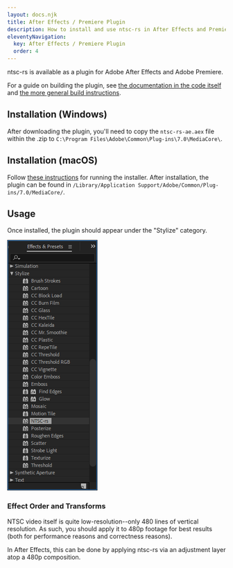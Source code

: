 ```yaml
---
layout: docs.njk
title: After Effects / Premiere Plugin
description: How to install and use ntsc-rs in After Effects and Premiere Pro
eleventyNavigation:
  key: After Effects / Premiere Plugin
  order: 4
---
```


ntsc-rs is available as a plugin for Adobe After Effects and Adobe Premiere.

For a guide on building the plugin, see [the documentation in the code itself](https://github.com/valadaptive/ntsc-rs/blob/main/crates/ae-plugin/README.md) and [the more general build instructions](../building-from-source).

## Installation (Windows)

After downloading the plugin, you'll need to copy the `ntsc-rs-ae.aex` file within the .zip to `C:\Program Files\Adobe\Common\Plug-ins\7.0\MediaCore\`.

## Installation (macOS)

Follow [these instructions](../macos-installation) for running the installer. After installation, the plugin can be found in `/Library/Application Support/Adobe/Common/Plug-ins/7.0/MediaCore/`.

## Usage

Once installed, the plugin should appear under the "Stylize" category.

<img src="/assets/images/category-stylize.png" alt="The ntsc-rs effect appearing under the Stylize category in the &quot;Effects and Presets&quot; panel">

### Effect Order and Transforms

NTSC video itself is quite low-resolution--only 480 lines of vertical resolution. As such, you should apply it to 480p
footage for best results (both for performance reasons and correctness reasons).

In After Effects, this can be done by applying ntsc-rs via an adjustment layer atop a 480p composition.
